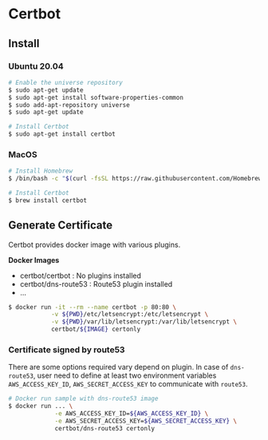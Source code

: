 # Certbot

## Install

### Ubuntu 20.04

```sh
# Enable the universe repository
$ sudo apt-get update
$ sudo apt-get install software-properties-common
$ sudo add-apt-repository universe
$ sudo apt-get update
```

```sh
# Install Certbot
$ sudo apt-get install certbot
```

### MacOS

```sh
# Install Homebrew
$ /bin/bash -c "$(curl -fsSL https://raw.githubusercontent.com/Homebrew/install/master/install.sh)"
```

```sh
# Install Certbot
$ brew install certbot
```

## Generate Certificate

Certbot provides docker image with various plugins.

**Docker Images**

- certbot/certbot : No plugins installed
- certbot/dns-route53 : Route53 plugin installed
- ...

```sh
$ docker run -it --rm --name certbot -p 80:80 \
            -v ${PWD}/etc/letsencrypt:/etc/letsencrypt \
            -v ${PWD}/var/lib/letsencrypt:/var/lib/letsencrypt \
            certbot/${IMAGE} certonly
```

### Certificate signed by route53

There are some options required vary depend on plugin. In case of `dns-route53`, user need to define at least two environment variables `AWS_ACCESS_KEY_ID`, `AWS_SECRET_ACCESS_KEY` to communicate with `route53`.

```sh
# Docker run sample with dns-route53 image
$ docker run ... \
             -e AWS_ACCESS_KEY_ID=${AWS_ACCESS_KEY_ID} \
             -e AWS_SECRET_ACCESS_KEY=${AWS_SECRET_ACCESS_KEY} \
             certbot/dns-route53 certonly
```
